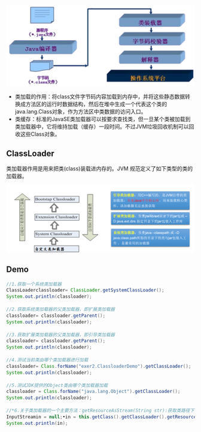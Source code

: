 ![image-20210112154939556](https://raw.githubusercontent.com/SaulJWu/images/main/20210112154939.png)

- 类加载的作用：将class文件字节码内容加载到内存中，并将这些静态数据转换成方法区的运行时数据结构，然后在堆中生成一个代表这个类的java.lang.Class对象，作为方法区中类数据的访问入口。
- 类缓存：标准的JavaSE类加载器可以按要求查找类，但一旦某个类被加载到类加载器中，它将维持加载（缓存）一段时间。不过JVM垃圾回收机制可以回收这些Class对象。



## ClassLoader

类加载器作用是用来把类(class)装载进内存的。JVM 规范定义了如下类型的类的加载器。

![image-20210112155035223](https://raw.githubusercontent.com/SaulJWu/images/main/20210112155035.png)



## Demo

~~~java
//1.获取一个系统类加载器
ClassLoaderclassloader= ClassLoader.getSystemClassLoader();
System.out.println(classloader);

//2.获取系统类加载器的父类加载器，即扩展类加载器
classloader= classloader.getParent();
System.out.println(classloader);

//3.获取扩展类加载器的父类加载器，即引导类加载器
classloader= classloader.getParent();
System.out.println(classloader);

//4.测试当前类由哪个类加载器进行加载
classloader= Class.forName("exer2.ClassloaderDemo").getClassLoader();
System.out.println(classloader);

//5.测试JDK提供的Object类由哪个类加载器加载
classloader = Class.forName("java.lang.Object").getClassLoader();
System.out.println(classloader);

//*6.关于类加载器的一个主要方法：getResourceAsStream(String str):获取类路径下的指定文件的输入流
InputStreamin = null;•in = this.getClass().getClassLoader().getResourceAsStream("exer2\\test.properties");
System.out.println(in);
~~~
